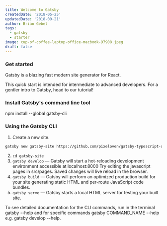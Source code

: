 ```yaml
---
title: Welcome to Gatsby
createdDate: '2018-05-25'
updatedDate: '2018-09-21'
author: Brian Gebel
tags:
  - gatsby
  - starter
image: cup-of-coffee-laptop-office-macbook-97908.jpeg
draft: false
---
```


### Get started

Gatsby is a blazing fast modern site generator for React.

This quick start is intended for intermediate to advanced developers. For a gentler intro to Gatsby, head to our tutorial!

### Install Gatsby's command line tool
npm install --global gatsby-cli

### Using the Gatsby CLI
1. Create a new site.
```bash
gatsby new gatsby-site https://github.com/pixeloven/gatsby-typescript-starter.git
```

2. `cd gatsby-site`
3. `gatsby develop` — Gatsby will start a hot-reloading development environment accessible at localhost:8000
Try editing the javascript pages in src/pages. Saved changes will live reload in the browser.
4. `gatsby build` — Gatsby will perform an optimized production build for your site generating static HTML and per-route JavaScript code bundles.
5. `gatsby serve` — Gatsby starts a local HTML server for testing your built site.

To see detailed documentation for the CLI commands, run in the terminal gatsby --help and for specific commands gatsby COMMAND_NAME --help e.g. gatsby develop --help.










